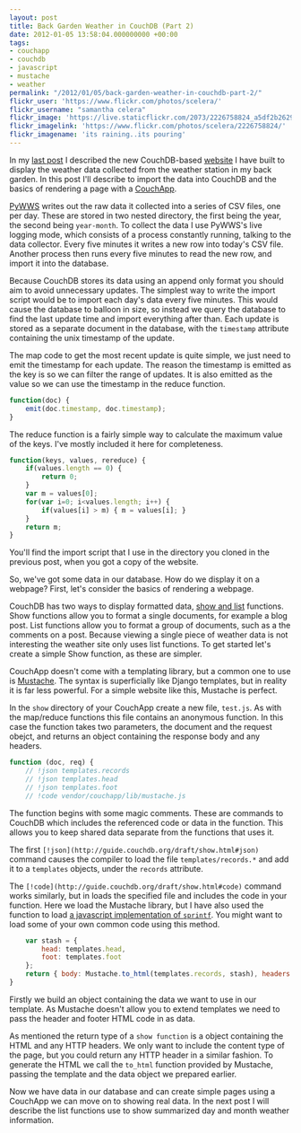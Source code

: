 ```yaml
---
layout: post
title: Back Garden Weather in CouchDB (Part 2)
date: 2012-01-05 13:58:04.000000000 +00:00
tags:
- couchapp
- couchdb
- javascript
- mustache
- weather
permalink: "/2012/01/05/back-garden-weather-in-couchdb-part-2/"
flickr_user: 'https://www.flickr.com/photos/scelera/'
flickr_username: "samantha celera"
flickr_image: 'https://live.staticflickr.com/2073/2226758824_a5df2b2629_w.jpg'
flickr_imagelink: 'https://www.flickr.com/photos/scelera/2226758824/'
flickr_imagename: 'its raining..its pouring'
---
```

In my [last post](2011/12/02/back-garden-weather-in-couchdb-part-1/) I described the new
CouchDB-based [website](http://www.welwynweather.co.uk) I have built to display the weather data
collected from the weather station in my back garden. In this post I'll describe to import the data into
CouchDB and the basics of rendering a page with a [CouchApp](http://couchapp.org).

[PyWWS](http://code.google.com/p/pywws/) writes out the raw data it collected into a series of CSV
files, one per day. These are stored in two nested directory, the first being the year, the second being
`year-month`. To collect the data I use PyWWS's live logging mode, which consists of a process
constantly running, talking to the data collector. Every five minutes it writes a new row into today's CSV
file. Another process then runs every five minutes to read the new row, and import it into the database.

Because CouchDB stores its data using an append only format you should aim to avoid unnecessary updates. The
simplest way to write the import script would be to import each day's data every five minutes. This would
cause the database to balloon in size, so instead we query the database to find the last update time and
import everything after than. Each update is stored as a separate document in the database, with the
`timestamp` attribute containing the unix timestamp of the update.
<!--more-->

The map code to get the most recent update is quite simple, we just need to emit the timestamp for each
update. The reason the timestamp is emitted as the key is so we can filter the range of updates. It is also
emitted as the value so we can use the timestamp in the reduce function.

```javascript
function(doc) {
    emit(doc.timestamp, doc.timestamp);
}
```

The reduce function is a fairly simple way to calculate the maximum value of the keys. I've mostly included it
here for completeness.

```javascript
function(keys, values, rereduce) {
    if(values.length == 0) {
        return 0;
    }
    var m = values[0];
    for(var i=0; i<values.length; i++) {
        if(values[i] > m) { m = values[i]; }
    }
    return m;
}
```

You'll find the import script that I use in the directory you cloned in the previous post, when you got a copy
of the website.

So, we've got some data in our database. How do we display it on a webpage? First, let's consider the basics
of rendering a webpage.

CouchDB has two ways to display formatted data,
[show and list](http://wiki.apache.org/couchdb/Formatting_with_Show_and_List) functions. Show
functions allow you to format a single documents, for example a blog post. List functions allow you to format
a group of documents, such as a the comments on a post. Because viewing a single piece of weather data is not
interesting the weather site only uses list functions. To get started let's create a simple Show function, as
these are simpler.

CouchApp doesn't come with a templating library, but a common one to use is
[Mustache](http://mustache.github.com/). The syntax is superficially like Django templates, but in
reality it is far less powerful. For a simple website like this, Mustache is perfect.

In the `show` directory of your CouchApp create a new file, `test.js`. As with the map/reduce
functions this file contains an anonymous function. In this case the function takes two parameters, the
document and the request obejct, and returns an object containing the response body and any headers.

```javascript
function (doc, req) {
    // !json templates.records
    // !json templates.head
    // !json templates.foot
    // !code vendor/couchapp/lib/mustache.js
```

The function begins with some magic comments. These are commands to CouchDB which includes the referenced code
or data in the function. This allows you to keep shared data separate from the functions that uses it.

The first `[!json](http://guide.couchdb.org/draft/show.html#json)` command causes the
compiler to load the file `templates/records.*` and add it to a `templates` objects, under the
`records` attribute.

The `[!code](http://guide.couchdb.org/draft/show.html#code)` command works similarly, but in
loads the specified file and includes the code in your function. Here we load the Mustache library, but I have
also used the function to load [a
javascript implementation of `sprintf`](http://www.diveintojavascript.com/projects/javascript-sprintf). You might want to load some of your own common code using
this method.

```javascript
    var stash = {
        head: templates.head,
        foot: templates.foot
    };
    return { body: Mustache.to_html(templates.records, stash), headers: { "Content-Type": "text/html" } };
}
```

Firstly we build an object containing the data we want to use in our template. As Mustache doesn't allow you
to extend templates we need to pass the header and footer HTML code in as data.

As mentioned the return type of a `show function` is a object containing the HTML and any HTTP headers.
We only want to include the content type of the page, but you could return any HTTP header in a similar
fashion. To generate the HTML we call the `to_html` function provided by Mustache, passing the template
and the data object we prepared earlier.

Now we have data in our database and can create simple pages using a CouchApp we can move on to showing real
data. In the next post I will describe the list functions use to show summarized day and month weather
information.
